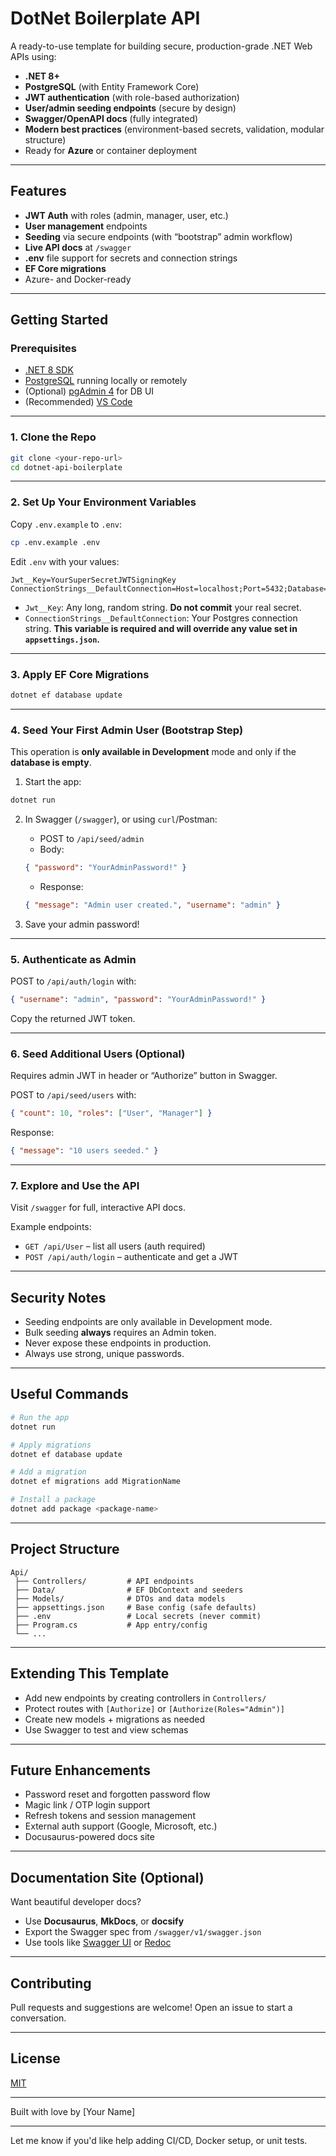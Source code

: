 # DotNet Boilerplate API

A ready-to-use template for building secure, production-grade .NET Web APIs using:

- **.NET 8+**
- **PostgreSQL** (with Entity Framework Core)
- **JWT authentication** (with role-based authorization)
- **User/admin seeding endpoints** (secure by design)
- **Swagger/OpenAPI docs** (fully integrated)
- **Modern best practices** (environment-based secrets, validation, modular structure)
- Ready for **Azure** or container deployment

---

## Features

- **JWT Auth** with roles (admin, manager, user, etc.)
- **User management** endpoints
- **Seeding** via secure endpoints (with “bootstrap” admin workflow)
- **Live API docs** at `/swagger`
- **.env** file support for secrets and connection strings
- **EF Core migrations**
- Azure- and Docker-ready

---

## Getting Started

### Prerequisites

- [.NET 8 SDK](https://dotnet.microsoft.com/en-us/download)
- [PostgreSQL](https://www.postgresql.org/download/) running locally or remotely
- (Optional) [pgAdmin 4](https://www.pgadmin.org/) for DB UI
- (Recommended) [VS Code](https://code.visualstudio.com/)

---

### 1. Clone the Repo

```bash
git clone <your-repo-url>
cd dotnet-api-boilerplate
```

---

### 2. Set Up Your Environment Variables

Copy `.env.example` to `.env`:

```bash
cp .env.example .env
```

Edit `.env` with your values:

```env
Jwt__Key=YourSuperSecretJWTSigningKey
ConnectionStrings__DefaultConnection=Host=localhost;Port=5432;Database=dotnetapi;Username=postgres;Password=yourpassword
```

- `Jwt__Key`: Any long, random string. **Do not commit** your real secret.
- `ConnectionStrings__DefaultConnection`: Your Postgres connection string. **This variable is required and will override any value set in `appsettings.json`.**

---

### 3. Apply EF Core Migrations

```bash
dotnet ef database update
```

---

### 4. Seed Your First Admin User (Bootstrap Step)

This operation is **only available in Development** mode and only if the **database is empty**.

1. Start the app:

```bash
dotnet run
```

2. In Swagger (`/swagger`), or using `curl`/Postman:
   - POST to `/api/seed/admin`
   - Body:

   ```json
   { "password": "YourAdminPassword!" }
   ```

   - Response:

   ```json
   { "message": "Admin user created.", "username": "admin" }
   ```

3. Save your admin password!

---

### 5. Authenticate as Admin

POST to `/api/auth/login` with:

```json
{ "username": "admin", "password": "YourAdminPassword!" }
```

Copy the returned JWT token.

---

### 6. Seed Additional Users (Optional)

Requires admin JWT in header or “Authorize” button in Swagger.

POST to `/api/seed/users` with:

```json
{ "count": 10, "roles": ["User", "Manager"] }
```

Response:

```json
{ "message": "10 users seeded." }
```

---

### 7. Explore and Use the API

Visit `/swagger` for full, interactive API docs.

Example endpoints:

- `GET /api/User` – list all users (auth required)
- `POST /api/auth/login` – authenticate and get a JWT

---

## Security Notes

- Seeding endpoints are only available in Development mode.
- Bulk seeding **always** requires an Admin token.
- Never expose these endpoints in production.
- Always use strong, unique passwords.

---

## Useful Commands

```bash
# Run the app
dotnet run

# Apply migrations
dotnet ef database update

# Add a migration
dotnet ef migrations add MigrationName

# Install a package
dotnet add package <package-name>
```

---

## Project Structure

```
Api/
 ├── Controllers/         # API endpoints
 ├── Data/                # EF DbContext and seeders
 ├── Models/              # DTOs and data models
 ├── appsettings.json     # Base config (safe defaults)
 ├── .env                 # Local secrets (never commit)
 ├── Program.cs           # App entry/config
 └── ...
```

---

## Extending This Template

- Add new endpoints by creating controllers in `Controllers/`
- Protect routes with `[Authorize]` or `[Authorize(Roles="Admin")]`
- Create new models + migrations as needed
- Use Swagger to test and view schemas

---

## Future Enhancements

- Password reset and forgotten password flow
- Magic link / OTP login support
- Refresh tokens and session management
- External auth support (Google, Microsoft, etc.)
- Docusaurus-powered docs site

---

## Documentation Site (Optional)

Want beautiful developer docs?

- Use **Docusaurus**, **MkDocs**, or **docsify**
- Export the Swagger spec from `/swagger/v1/swagger.json`
- Use tools like [Swagger UI](https://swagger.io/tools/swagger-ui/) or [Redoc](https://redocly.com/)

---

## Contributing

Pull requests and suggestions are welcome!
Open an issue to start a conversation.

---

## License

[MIT](./LICENSE)

---

Built with love by [Your Name]

---

Let me know if you'd like help adding CI/CD, Docker setup, or unit tests.
